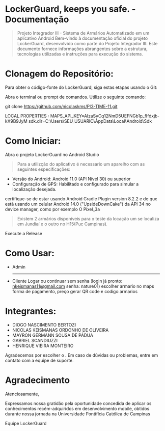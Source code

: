 # LockerGuard, keeps you safe. - Documentação

> Projeto Integrador III - Sistema de Armários Automatizado em um aplicativo Android 
> Bem-vindo à documentação oficial do projeto LockerGuard, desenvolvido como parte do Projeto Integrador III. Este documento fornece informações abrangentes sobre a estrutura, tecnologias utilizadas e instruções para execução do sistema.

# Clonagem do Repositório:

Para obter o código-fonte do LockerGuard, siga estas etapas usando o Git:

Abra o terminal ou prompt de comandos.
Utilize o seguinte comando:

git clone https://github.com/nicolaskms/PI3-TIME-11.git

LOCAL.PROPERTIES :
MAPS_API_KEY=AIzaSyCq12NmD5UEFNGb1p_fIfdxjb-kX9B9JyM
sdk.dir=C\:\\Users\\SEU_USUARIO\\AppData\\Local\\Android\\Sdk

# Como Iniciar:

Abra o projeto LockerGuard no Android Studio

> Para a utilizção do aplicativo é necessario um aparelho com as seguintes especificações:
* Versão do Android: Android 11.0 (API Nível 30) ou superior
* Configuração de GPS: Habilitado e configurado para simular a localização desejada.

certifique-se de estar usando Android Gradle Plugin version 8.2.2 e de que está usando um celular Android 14.0 ("UpsideDownCake") da API 34 no device manager, como por exemplo O Pixel_3a

>Existem 2 armários disponiveis para o teste da locação um se localiza em Jundiaí e o outro no H15(Puc Campinas).

Execute a Release

# Como Usar:

- Admin
  - - -
- Cliente
 Logar ou continuar sem senha (login já pronto: nkeismanas11@gmail.com senha: nature01)
 escolher armario no maps
 forma de pagamento, preço
 gerar QR code e codigo armarios

# Integrantes:

- DIOGO NASCIMENTO BERTOZI
- NICOLAS KEISMANAS ORDONHO DE OLIVEIRA
- MAYRON GERMANN SOUSA DE PÁDUA
- GABRIEL SCANDIUZZI
- HENRIQUE VIEIRA MONTEIRO

Agradecemos por escolher o . Em caso de dúvidas ou problemas, entre em contato com a equipe de suporte.

# Agradecimento

Atenciosamente,

Expressamos nossa gratidão pela oportunidade concedida de aplicar os conhecimentos recém-adquiridos em desenvolvimento mobile, obtidos durante nossa jornada na Universidade Pontifícia Católica de Campinas

Equipe LockerGuard

